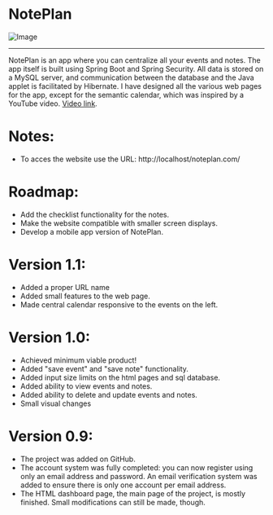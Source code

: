 # NotePlan

![Image](https://github.com/AndreiBertescu/NotePlan/assets/126001291/b532aee9-1a74-48ac-9c0a-934355d98981)

---

NotePlan is an app where you can centralize all your events and notes. The app itself is built using Spring Boot and Spring Security. All data is stored on a MySQL server, and communication between the database and the Java applet is facilitated by Hibernate. I have designed all the various web pages for the app, except for the semantic calendar, which was inspired by a YouTube video. [Video link](https://www.youtube.com/watch?v=6EVgmpm4z5U&t=1939s).

# Notes:
- To acces the website use the URL: http://localhost/noteplan.com/

# Roadmap:
- Add the checklist functionality for the notes.
- Make the website compatible with smaller screen displays.
- Develop a mobile app version of NotePlan.

# Version 1.1:
- Added a proper URL name
- Added small features to the web page.
- Made central calendar responsive to the events on the left.

# Version 1.0:
- Achieved minimum viable product!
- Added "save event" and "save note" functionality.
- Added input size limits on the html pages and sql database.
- Added ability to view events and notes.
- Added ability to delete and update events and notes.
- Small visual changes

# Version 0.9:
- The project was added on GitHub.
- The account system was fully completed: you can now register using only an email address and password. An email verification system was added to ensure there is only one account per email address.
- The HTML dashboard page, the main page of the project, is mostly finished. Small modifications can still be made, though.
